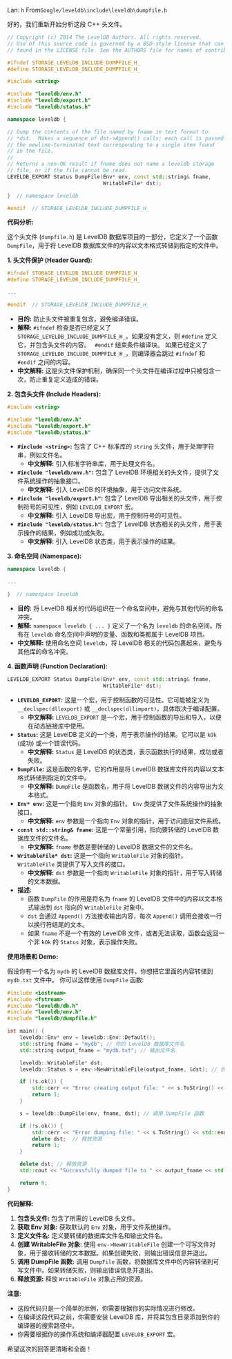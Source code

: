 Lan: `h` From`Google/leveldb\include\leveldb\dumpfile.h`

好的，我们重新开始分析这段 C++ 头文件。

```c++
// Copyright (c) 2014 The LevelDB Authors. All rights reserved.
// Use of this source code is governed by a BSD-style license that can be
// found in the LICENSE file. See the AUTHORS file for names of contributors.

#ifndef STORAGE_LEVELDB_INCLUDE_DUMPFILE_H_
#define STORAGE_LEVELDB_INCLUDE_DUMPFILE_H_

#include <string>

#include "leveldb/env.h"
#include "leveldb/export.h"
#include "leveldb/status.h"

namespace leveldb {

// Dump the contents of the file named by fname in text format to
// *dst.  Makes a sequence of dst->Append() calls; each call is passed
// the newline-terminated text corresponding to a single item found
// in the file.
//
// Returns a non-OK result if fname does not name a leveldb storage
// file, or if the file cannot be read.
LEVELDB_EXPORT Status DumpFile(Env* env, const std::string& fname,
                               WritableFile* dst);

}  // namespace leveldb

#endif  // STORAGE_LEVELDB_INCLUDE_DUMPFILE_H_
```

**代码分析:**

这个头文件 (`dumpfile.h`) 是 LevelDB 数据库项目的一部分，它定义了一个函数 `DumpFile`，用于将 LevelDB 数据库文件的内容以文本格式转储到指定的文件中。

**1. 头文件保护 (Header Guard):**

```c++
#ifndef STORAGE_LEVELDB_INCLUDE_DUMPFILE_H_
#define STORAGE_LEVELDB_INCLUDE_DUMPFILE_H_

...

#endif  // STORAGE_LEVELDB_INCLUDE_DUMPFILE_H_
```

*   **目的:**  防止头文件被重复包含，避免编译错误。
*   **解释:**  `#ifndef` 检查是否已经定义了 `STORAGE_LEVELDB_INCLUDE_DUMPFILE_H_`。如果没有定义，则 `#define` 定义它，并包含头文件的内容。 ` #endif` 结束条件编译块。 如果已经定义了 `STORAGE_LEVELDB_INCLUDE_DUMPFILE_H_`，则编译器会跳过 `#ifndef` 和 `#endif` 之间的内容。
*   **中文解释:** 这是头文件保护机制，确保同一个头文件在编译过程中只被包含一次，防止重复定义造成的错误。

**2. 包含头文件 (Include Headers):**

```c++
#include <string>

#include "leveldb/env.h"
#include "leveldb/export.h"
#include "leveldb/status.h"
```

*   **`#include <string>`:**  包含了 C++ 标准库的 `string` 头文件，用于处理字符串，例如文件名。
    *   **中文解释:** 引入标准字符串库，用于处理文件名。
*   **`#include "leveldb/env.h"`:** 包含了 LevelDB 环境相关的头文件，提供了文件系统操作的抽象接口。
    *   **中文解释:** 引入 LevelDB 的环境抽象，用于访问文件系统。
*   **`#include "leveldb/export.h"`:**  包含了 LevelDB 导出相关的头文件，用于控制符号的可见性，例如 `LEVELDB_EXPORT` 宏。
    *   **中文解释:** 引入 LevelDB 导出宏，用于控制符号的可见性。
*   **`#include "leveldb/status.h"`:** 包含了 LevelDB 状态相关的头文件，用于表示操作的结果，例如成功或失败。
    *   **中文解释:** 引入 LevelDB 状态类，用于表示操作的结果。

**3. 命名空间 (Namespace):**

```c++
namespace leveldb {

...

}  // namespace leveldb
```

*   **目的:**  将 LevelDB 相关的代码组织在一个命名空间中，避免与其他代码的命名冲突。
*   **解释:**  `namespace leveldb { ... }`  定义了一个名为 `leveldb` 的命名空间。所有在 `leveldb` 命名空间中声明的变量、函数和类都属于 LevelDB 项目。
*   **中文解释:** 使用命名空间 `leveldb`，将 LevelDB 相关的代码包裹起来，避免与其他库的命名冲突。

**4. 函数声明 (Function Declaration):**

```c++
LEVELDB_EXPORT Status DumpFile(Env* env, const std::string& fname,
                               WritableFile* dst);
```

*   **`LEVELDB_EXPORT`:**  这是一个宏，用于控制函数的可见性。它可能被定义为 `__declspec(dllexport)` 或 `__declspec(dllimport)`，具体取决于编译配置。
    *   **中文解释:**  `LEVELDB_EXPORT` 是一个宏，用于控制函数的导出和导入，以便在动态链接库中使用。
*   **`Status`:**  这是 LevelDB 定义的一个类，用于表示操作的结果。它可以是 `kOk` (成功) 或一个错误代码。
    *   **中文解释:** `Status` 是 LevelDB 的状态类，表示函数执行的结果，成功或者失败。
*   **`DumpFile`:**  这是函数的名字，它的作用是将 LevelDB 数据库文件的内容以文本格式转储到指定的文件中。
    *   **中文解释:** `DumpFile` 是函数名，用于将 LevelDB 数据文件的内容导出为文本格式。
*   **`Env* env`:**  这是一个指向 `Env` 对象的指针。 `Env` 类提供了文件系统操作的抽象接口。
    *   **中文解释:** `env` 参数是一个指向 `Env` 对象的指针，用于访问底层文件系统。
*   **`const std::string& fname`:**  这是一个常量引用，指向要转储的 LevelDB 数据库文件的文件名。
    *   **中文解释:** `fname` 参数是要转储的 LevelDB 数据文件的文件名。
*   **`WritableFile* dst`:**  这是一个指向 `WritableFile` 对象的指针。 `WritableFile` 类提供了写入文件的接口。
    *   **中文解释:** `dst` 参数是一个指向 `WritableFile` 对象的指针，用于写入转储的文本数据。
*   **描述:**
    * 函数 `DumpFile` 的作用是将名为 `fname` 的 LevelDB 文件中的内容以文本格式输出到 `dst` 指向的 `WritableFile` 对象中。
    *  `dst` 会通过 `Append()` 方法接收输出内容，每次 `Append()` 调用会接收一行以换行符结尾的文本。
    *  如果 `fname` 不是一个有效的 LevelDB 文件，或者无法读取，函数会返回一个非 `kOk` 的 `Status` 对象，表示操作失败。

**使用场景和 Demo:**

假设你有一个名为 `mydb` 的 LevelDB 数据库文件，你想把它里面的内容转储到 `mydb.txt` 文件中。 你可以这样使用 `DumpFile` 函数:

```c++
#include <iostream>
#include <fstream>
#include "leveldb/db.h"
#include "leveldb/env.h"
#include "leveldb/dumpfile.h"

int main() {
    leveldb::Env* env = leveldb::Env::Default();
    std::string fname = "mydb"; // 你的 LevelDB 数据库文件名
    std::string output_fname = "mydb.txt"; // 输出文件名

    leveldb::WritableFile* dst;
    leveldb::Status s = env->NewWritableFile(output_fname, &dst); // 创建可写文件

    if (!s.ok()) {
        std::cerr << "Error creating output file: " << s.ToString() << std::endl;
        return 1;
    }

    s = leveldb::DumpFile(env, fname, dst); // 调用 DumpFile 函数

    if (!s.ok()) {
        std::cerr << "Error dumping file: " << s.ToString() << std::endl;
        delete dst;  // 释放资源
        return 1;
    }

    delete dst; // 释放资源
    std::cout << "Successfully dumped file to " << output_fname << std::endl;

    return 0;
}
```

**代码解释:**

1.  **包含头文件:**  包含了所需的 LevelDB 头文件。
2.  **获取 Env 对象:**  获取默认的 `Env` 对象，用于文件系统操作。
3.  **定义文件名:**  定义要转储的数据库文件名和输出文件名。
4.  **创建 WritableFile 对象:**  使用 `env->NewWritableFile` 创建一个可写文件对象，用于接收转储的文本数据。如果创建失败，则输出错误信息并退出。
5.  **调用 DumpFile 函数:**  调用 `DumpFile` 函数，将数据库文件中的内容转储到可写文件中。如果转储失败，则输出错误信息并退出。
6.  **释放资源:**  释放 `WritableFile` 对象占用的资源。

**注意:**

*   这段代码只是一个简单的示例，你需要根据你的实际情况进行修改。
*   在编译这段代码之前，你需要安装 LevelDB 库，并将其包含目录添加到你的编译器的搜索路径中。
*   你需要根据你的操作系统和编译器配置 `LEVELDB_EXPORT` 宏。

希望这次的回答更清晰和全面！
